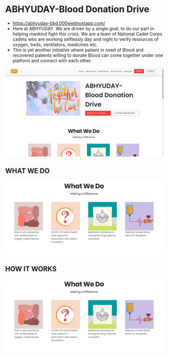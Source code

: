 # ABHYUDAY-Blood Donation Drive

* https://abhyuday-bbd.000webhostapp.com/
* Here at ABHYUDAY. We are driven by a single goal, to do our part in helping mankind fight this crisis. We are a team of National Cadet Corps cadets who are working selflessly day and night to verify resources of oxygen, beds, ventilators, medicines etc.
* This is yet another initiative where patient in need of Blood and recovered patients willing to donate Blood can come together under one platform and connect with each other.

<img src="images/home.png">


## WHAT WE DO
<img src="images/WHAT_WE_DO.png">

## HOW IT WORKS
<img src="images/WHAT_WE_DO.png">
